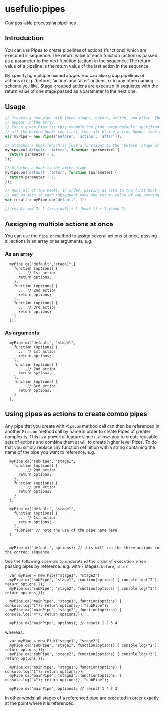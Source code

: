 # usefulio:pipes
Compos-able processing pipelines

## Introduction
You can use Pipes to create pipelines of actions (functions) which are executed in sequence. The return value of each function (action) is passed as a parameter to the next function (action) in the sequence. The return value of a pipeline is the return value of the last action in the sequence. 

By specifying multiple named _stages_ you can also group pipelines of actions in e.g. 'before', 'action' and 'after' actions, or in any other naming scheme you like. 
Stage-grouped actions are executed in sequence with the return value of one stage passed as a parameter to the next one.  

## Usage
```javascript
// Creates a new pipe with three stages, before, action, and after. These are executed in the order they 
// appear in the array.
// For a given Pipe (in this example the pipe named'default' specified during the myPipe.on method calls) 
// all the before hooks run first, then all of the action hooks, then all of the after hooks
var myPipe = new Pipe(['before', 'action', 'after']);

// Attaches a hook (which is just a function) to the 'before' stage of 'default' pipe.
myPipe.on('default','before', function (parameter) {
  return parameter + 1;
});

// Attaches a hook to the after stage
myPipe.on('default','after', function (parameter) {
  return parameter + 1;
});

// Runs all of the hooks, in order, passing as data to the first hook the number 1
// and as data to each subsequent hook the return value of the previous hook.
var result = myPipe.do('default', 1);

// result === 3; 1 (original) + 1 (hook 1) + 1 (hook 2)
```
## Assigning multiple actions at once
You can use the `Pipe.on` method to assign several actions at once, passing all actions in an array or as arguments. e.g.

### As an array
```
  myPipe.on("default","stage1",[
    function (options) {
      ... // 1st action
      return options;
    }, 
    function (options) {
      ... // 2nd action
      return options;
    },
    function (options) {
      ... // 3rd action
      return options;
    }
  ]);
```

### As arguments
```
  myPipe.on("default", "stage1",
    function (options) {
      ... // 1st action
      return options;
    }, 
    function (options) {
      ... // 2nd action
      return options;
    },
    function (options) {
      ... // 3rd action
      return options;
    } 
  );
```

## Using pipes as actions to create combo pipes
Any pipe that you create with `Pipe.on` method call can then be referenced in another `Pipe.on` method call by name in order to create Pipes of greater complexity. 
This is a powerful feature since it allows you to create reusable sets of actions and combine them at will to create higher level Pipes. 
To do that you simply replace any function definition with a string containing the name of the pipe you want to reference. e.g. 
```
  myPipe.on("subPipe", "stage1",
    function (options) {
      ... // 2nd action
      return options;
    },
    function (options) {
      ... // 3rd action
      return options;
    } 
  );

  myPipe.on("default", "stage1",
    function (options) {
      ... // 1st action
      return options;
    }, 
    "subPipe" // note the use of the pipe name here
  )


  myPipe.do("default", options); // this will run the three actions in the correct sequence
```

See the following example to understand the order of execution when passing pipes by reference. 
e.g. with 2 stages: `before`, `after`
```
  var myPipe = new Pipe("stage1", "stage2")
  myPipe.on("subPipe", "stage1", function(options) { console.log("2"); return options;});
  myPipe.on("subPipe", "stage2", function(options) { console.log("3"); return options;});

  myPipe.on("mainPipe", "stage1", function(options) { console.log("1"); return options;}, "subPipe");
  myPipe.on("mainPipe", "stage2", function(options) { console.log("4"); return options;});

  myPipe.do("mainPipe", options); // result 1 2 3 4
```
whereas:
```
  var myPipe = new Pipe("stage1", "stage2")
  myPipe.on("subPipe", "stage1", function(options) { console.log("2"); return options;});
  myPipe.on("subPipe", "stage2", function(options) { console.log("3"); return options;});

  myPipe.on("mainPipe", "stage1", function(options) { console.log("1"); return options;});
  myPipe.on("mainPipe", "stage2", function(options) { console.log("4"); return options;}, "subPipe");

  myPipe.do("mainPipe", options); // result 1 4 2 3
```
In other words: all stages of a referenced pipe are executed in order exactly at the point where it is referenced. 